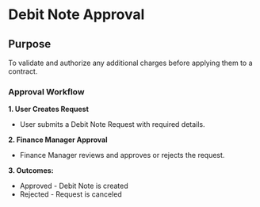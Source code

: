 # Debit Note Approval

## Purpose

To validate and authorize any additional charges before applying them to a contract.

### Approval Workflow

**1. User Creates Request**

  - User submits a Debit Note Request with required details.

**2. Finance Manager Approval**

  - Finance Manager reviews and approves or rejects the request.

**3. Outcomes:**

  - Approved - Debit Note is created
  - Rejected - Request is canceled